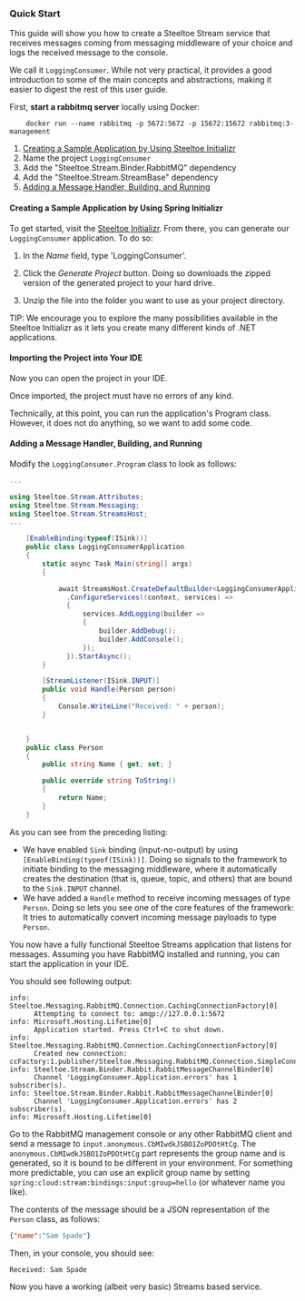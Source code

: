 ### Quick Start

This guide will show you how to create a Steeltoe Stream service that receives messages coming from messaging middleware of your choice and logs the received message to the console.

We call it `LoggingConsumer`. While not very practical, it provides a good introduction to some of the main concepts
and abstractions, making it easier to digest the rest of this user guide.

First, **start a rabbitmq server** locally using Docker:

```shell
    docker run --name rabbitmq -p 5672:5672 -p 15672:15672 rabbitmq:3-management
```

1. [Creating a Sample Application by Using Steeltoe Initializr](https://start.steeltoe.io)
1. Name the project `LoggingConsumer`
1. Add the "Steeltoe.Stream.Binder.RabbitMQ" dependency
1. Add the "Steeltoe.Stream.StreamBase" dependency
1. [Adding a Message Handler, Building, and Running](#steeltoe-stream-preface-adding-message-handler)

#### Creating a Sample Application by Using Spring Initializr
To get started, visit the [Steeltoe Initializr](https://start.steeltoe.io). From there, you can generate our `LoggingConsumer` application. To do so:

<!-- TODO: initializr template for Stream 
1. In the *Dependencies* section, start typing `stream`.
    When the "`Cloud Stream`" option should appears, select it.
1. Start typing 'rabbit'.
1. Select "`RabbitMQ`". -->

1. In the *Name* field, type 'LoggingConsumer'.
  
    <!-- 
    TODO:  If you chose RabbitMQ for the middleware, your Spring Initializr should now be as follows:
    ![Spring Initializr](./images/spring-initializr.png)
    -->

1. Click the *Generate Project* button.
    Doing so downloads the zipped version of the generated project to your hard drive.
1. Unzip the file into the folder you want to use as your project directory.

TIP: We encourage you to explore the many possibilities available in the Steeltoe Initializr as it lets you create many different kinds of .NET applications.

#### Importing the Project into Your IDE

Now you can open the project in your IDE.

Once imported, the project must have no errors of any kind. 

Technically, at this point, you can run the application's Program class.
However, it does not do anything, so we want to add some code.

#### Adding a Message Handler, Building, and Running

Modify the `LoggingConsumer.Program` class to look as follows:

```csharp
...

using Steeltoe.Stream.Attributes;
using Steeltoe.Stream.Messaging;
using Steeltoe.Stream.StreamsHost;
...

    [EnableBinding(typeof(ISink))]
    public class LoggingConsumerApplication
    {
        static async Task Main(string[] args)
        {

            await StreamsHost.CreateDefaultBuilder<LoggingConsumerApplication>(args)
              .ConfigureServices((context, services) =>
              {
                  services.AddLogging(builder =>
                  {
                      builder.AddDebug();
                      builder.AddConsole();
                  });
              }).StartAsync();
        }

        [StreamListener(ISink.INPUT)]
        public void Handle(Person person)
        {
            Console.WriteLine("Received: " + person);
        }


    }
    public class Person
    {
        public string Name { get; set; }

        public override string ToString()
        {
            return Name;
        }
    }
```

As you can see from the preceding listing:

* We have enabled `Sink` binding (input-no-output) by using `[EnableBinding(typeof(ISink))]`.
Doing so signals to the framework to initiate binding to the messaging middleware, where it automatically creates the destination (that is, queue, topic, and others) that are bound to the `Sink.INPUT` channel.
* We have added a `Handle` method to receive incoming messages of type `Person`.
Doing so lets you see one of the core features of the framework: It tries to automatically convert incoming message payloads to type `Person`.

You now have a fully functional Steeltoe Streams application that listens for messages.
Assuming you have RabbitMQ installed and running, you can start the application in your IDE.

You should see following output:

```shell
info: Steeltoe.Messaging.RabbitMQ.Connection.CachingConnectionFactory[0]
      Attempting to connect to: amqp://127.0.0.1:5672
info: Microsoft.Hosting.Lifetime[0]
      Application started. Press Ctrl+C to shut down.
info: Steeltoe.Messaging.RabbitMQ.Connection.CachingConnectionFactory[0]
      Created new connection: ccFactory:1.publisher/Steeltoe.Messaging.RabbitMQ.Connection.SimpleConnection
info: Steeltoe.Stream.Binder.Rabbit.RabbitMessageChannelBinder[0]
      Channel 'LoggingConsumer.Application.errors' has 1 subscriber(s).
info: Steeltoe.Stream.Binder.Rabbit.RabbitMessageChannelBinder[0]
      Channel 'LoggingConsumer.Application.errors' has 2 subscriber(s).
info: Microsoft.Hosting.Lifetime[0]
```

Go to the RabbitMQ management console or any other RabbitMQ client and send a message to `input.anonymous.CbMIwdkJSBO1ZoPDOtHtCg`.
The `anonymous.CbMIwdkJSBO1ZoPDOtHtCg` part represents the group name and is generated, so it is bound to be different in your environment.
For something more predictable, you can use an explicit group name by setting `spring:cloud:stream:bindings:input:group=hello` (or whatever name you like).

The contents of the message should be a JSON representation of the `Person` class, as follows:

```json
{"name":"Sam Spade"}
```

Then, in your console, you should see:

`Received: Sam Spade`

Now you have a working (albeit very basic) Streams based service.
